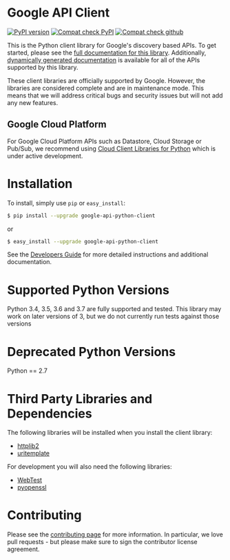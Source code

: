 # Google API Client

[![PyPI version](https://badge.fury.io/py/google-api-python-client.svg)](https://badge.fury.io/py/google-api-python-client)
[![Compat check PyPI](https://python-compatibility-tools.appspot.com/one_badge_image?package=google-api-python-client)](https://python-compatibility-tools.appspot.com/one_badge_target?package=google-api-python-client)
[![Compat check github](https://python-compatibility-tools.appspot.com/one_badge_image?package=git%2Bgit%3A//github.com/googleapis/google-api-python-client.git)](https://python-compatibility-tools.appspot.com/one_badge_target?package=git%2Bgit%3A//github.com/googleapis/google-api-python-client.git)

This is the Python client library for Google's discovery based APIs. To get started, please see the [full documentation for this library](https://developers.google.com/api-client-library/python/). Additionally, [dynamically generated documentation](http://google.github.io/google-api-python-client/docs/epy/index.html) is available for all of the APIs supported by this library.

These client libraries are officially supported by Google.  However, the libraries are considered complete and are in maintenance mode. This means that we will address critical bugs and security issues but will not add any new features.

## Google Cloud Platform

For Google Cloud Platform APIs such as Datastore, Cloud Storage or Pub/Sub, we recommend using [Cloud Client Libraries for Python](https://github.com/GoogleCloudPlatform/google-cloud-python) which is under active development.

# Installation
To install, simply use `pip` or `easy_install`:

```bash
$ pip install --upgrade google-api-python-client
```
or
```bash
$ easy_install --upgrade google-api-python-client
```

See the [Developers Guide](https://developers.google.com/api-client-library/python/start/get_started) for more detailed instructions and additional documentation.

# Supported Python Versions
Python 3.4, 3.5, 3.6 and 3.7 are fully supported and tested. This library may work on later versions of 3, but we do not currently run tests against those versions

# Deprecated Python Versions
Python == 2.7

# Third Party Libraries and Dependencies
The following libraries will be installed when you install the client library:
* [httplib2](https://github.com/httplib2/httplib2)
* [uritemplate](https://github.com/sigmavirus24/uritemplate)

For development you will also need the following libraries:
* [WebTest](http://webtest.pythonpaste.org/en/latest/index.html)
* [pyopenssl](https://pypi.python.org/pypi/pyOpenSSL)

# Contributing
Please see the [contributing page](http://google.github.io/google-api-python-client/contributing.html) for more information. In particular, we love pull requests - but please make sure to sign the contributor license agreement.
